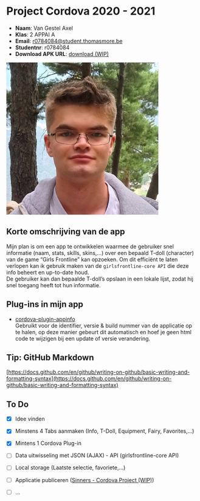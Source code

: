 # Project Cordova 2020 - 2021

- **Naam**: Van Gestel Axel
- **Klas**: 2 APPAI A
- **Email**: <a href="mailto:r0784084@student.thomasmore.be">r0784084@student.thomasmore.be</a>
- **Studentnr**: r0784084
- **Download APK URL**: [download (WIP)](https://vangestelaxel.sinners.be/2APPAI1/cordova/cordova_project/resources/app-debug.apk)  

![Hier een link naar uw foto](resources/A_Van_Gestel_FACE_400px.JPG)

## Korte omschrijving van de app

Mijn plan is om een app te ontwikkelen waarmee de gebruiker snel informatie (naam, stats, skills, skins,...) over een bepaald T-doll (character) van de game “Girls Frontline” kan opzoeken. Om dit efficiënt te laten verlopen kan ik gebruik maken van de `girlsfrontline-core API` die deze info beheert en up-to-date houd. <br />
De gebruiker kan dan bepaalde T-doll’s opslaan in een lokale lijst, zodat hij snel toegang heeft tot hun informatie.


## Plug-ins in mijn app

- [cordova-plugin-appinfo](https://www.npmjs.com/package/cordova-plugin-appinfo)  
Gebruikt voor de identifier, versie & build nummer van de applicatie op te halen, op deze manier gebeurt dit automatisch en hoef je geen html code te wijzigen bij een update of versie verandering.



## Tip: GitHub Markdown
[https://docs.github.com/en/github/writing-on-github/basic-writing-and-formatting-syntax](https://docs.github.com/en/github/writing-on-github/basic-writing-and-formatting-syntax)

## To Do
- [x] Idee vinden
- [x] Minstens 4 Tabs aanmaken (Info, T-Doll, Equipment, Fairy, Favorites,...)
- [x] Mintens 1 Cordova Plug-in
- [ ] Data uitwisseling met JSON (AJAX) - API (girlsfrontline-core API)
- [ ] Local storage (Laatste selectie, favoriete,...)
- [ ] Applicatie publiceren ([Sinners - Cordova Project (WIP)](https://vangestelaxel.sinners.be/2APPAI1/cordova/cordova_project/))
- [ ] ...

